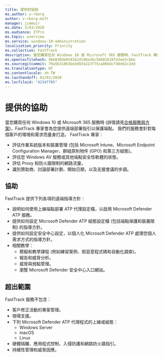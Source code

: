 ```yaml
---
title: 提供的協助
ms.author: v-rberg
author: v-rberg-msft
manager: jimmuir
ms.date: 3/03/2020
ms.audience: ITPro
ms.topic: overview
ms.service: windows-10-administration
localization_priority: Priority
ms.collection: FastTrack
description: 當您購買任何 Windows 10 或 Microsoft 365 服務時，FastTrack 專家會為您提供遠端部署指引以保護端點。 我們的服務會針對每個客戶的環境和需求而量身打造。
ms.openlocfilehash: 466830de034342d196a3bc5b681b28f43ee5cbbe
ms.sourcegitcommit: 79a5b31863be3d554223f75ca866dcf40dd2c2dd
ms.translationtype: HT
ms.contentlocale: zh-TW
ms.lasthandoff: 03/02/2020
ms.locfileid: "42347705"
---
```

# <a name="assistance-offered"></a>提供的協助  

當您購買任何 Windows 10 或 Microsoft 365 服務時 (詳情請見[合格服務與方案](M365-eligible-services-and-plans.md))，FastTrack 專家會為您提供遠端部署指引以保護端點。 我們的服務會針對每個客戶的環境和需求而量身打造。 FastTrack 專家：
- 評估作業系統版本和裝置管理 (包括 Microsoft Intune、Microsoft Endpoint Configuration Manager、群組原則物件 (GPO) 和第三方組態)。
- 評估您 Windows AV 服務或其他端點安全性軟體的狀態。
- 評估 Proxy 和防火牆限制的網路流量。
- 識別贊助商、討論部署計劃、開始日期，以及支援會議的步調。

## <a name="assistance"></a>協助

FastTrack 提供下列各項的遠端指導方針：
- 說明如何使用上線端點部署 ATP 代理設定檔，以啟用 Microsoft Defender ATP 服務。
- 提供如何設定 Microsoft Defender ATP 組態設定檔 (包括端點保護和裝置限制) 的指導方針。
- 提供如何設定安全中心設定，以個人化 Microsoft Defender ATP 處理您個人需求方式的指導方針。
- 相關教學：
    - 模擬和教學課程 (例如練習案例、假惡意程式碼和自動化調查)。
    - 報告和威脅分析。
    - 威脅與弱點管理。
    - 瀏覽 Microsoft Defender 安全中心入口網站。

## <a name="out-of-scope"></a>超出範圍

FastTrack 服務不包含：
- 客戶修正活動的專案管理。
- 現場支援。
- 下列 Microsoft Defender ATP 代理程式的上線或組態：
   - Windows Server
   - macOS
   - Linux
- 硬體隔離、應用程式控制、入侵防護和網路防火牆指引。
- 持續性管理和威脅因應。

